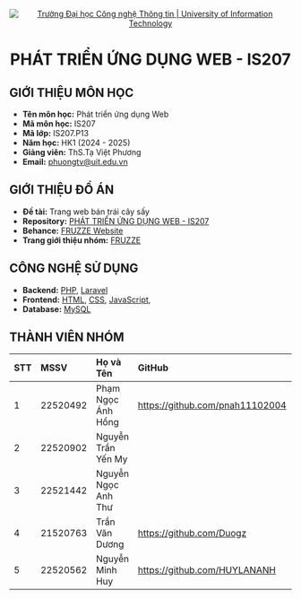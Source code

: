 <p align="center">
  <a href="https://www.uit.edu.vn/" title="Trường Đại học Công nghệ Thông tin" style="border: none;">
    <img src="https://i.imgur.com/WmMnSRt.png" alt="Trường Đại học Công nghệ Thông tin | University of Information Technology">
  </a>
</p>

<h1 align="center"><b>PHÁT TRIỂN ỨNG DỤNG WEB - IS207</b></h1>

## GIỚI THIỆU MÔN HỌC

-    **Tên môn học:** Phát triển ứng dụng Web
-    **Mã môn học:** IS207
-    **Mã lớp:** IS207.P13
-    **Năm học:** HK1 (2024 - 2025)
-    **Giảng viên:** ThS.Tạ Việt Phương
-    **Email:** phuongtv@uit.edu.vn

## GIỚI THIỆU ĐỒ ÁN

-    **Đề tài:** Trang web bán trái cây sấy
-    **Repository:** [PHÁT TRIỂN ỨNG DỤNG WEB - IS207](https://github.com/HUYLANANH/FRUZZE)
-    **Behance:** [FRUZZE Website]()
-    **Trang giới thiệu nhóm:** [FRUZZE](https://elderly-card-72d.notion.site/PH-T-TRI-N-NG-D-NG-WEB-IS207-P13-NH-M-10-146775a8506780bb83a1ecc5261e7dc9)

## CÔNG NGHỆ SỬ DỤNG

-    **Backend:** [PHP](https://www.php.net/), [Laravel](https://laravel.com/)
-    **Frontend:** [HTML](https://developer.mozilla.org/en-US/docs/Web/HTML), [CSS](https://developer.mozilla.org/en-US/docs/Web/CSS), [JavaScript](https://www.javascript.com/), 
-    **Database:** [MySQL](https://www.mysql.com/)

## THÀNH VIÊN NHÓM

| STT | MSSV     | Họ và Tên            | GitHub                            | Email                  |
| :-- | :------- | :------------------- | :-------------------------------- | :--------------------- |
| 1   | 22520492 | Phạm Ngọc Ánh Hồng   | https://github.com/pnah11102004   | 22520492@gm.uit.edu.vn |
| 2   | 22520902 | Nguyễn Trần Yến My   |                                   | 22520902@gm.uit.edu.vn |
| 3   | 22521442 | Nguyễn Ngọc Anh Thư  |                                   | 22521442@gm.uit.edu.vn |
| 4   | 21520763 | Trần Văn Dương       | https://github.com/Duogz          | 21520763@gm.uit.edu.vn |
| 5   | 22520562 | Nguyễn Minh Huy      | https://github.com/HUYLANANH      | 22520562@gm.uit.edu.vn |

